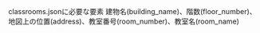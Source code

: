 classrooms.jsonに必要な要素
建物名(building_name)、階数(floor_number)、地図上の位置(address)、教室番号(room_number)、教室名(room_name)
